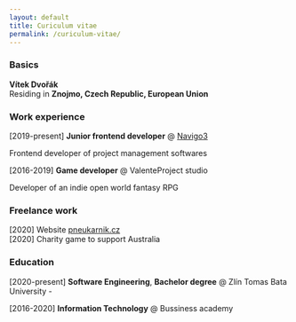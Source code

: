 ```yaml
---
layout: default
title: Curiculum vitae
permalink: /curiculum-vitae/
---
```


### Basics
**Vítek Dvořák**   
Residing in **Znojmo, Czech Republic, European Union**

### Work experience

[2019-present] **Junior frontend developer** @ [Navigo3](https://navigo3.com)

Frontend developer of project management softwares   

[2016-2019] **Game developer** @ ValenteProject studio   

 Developer of an indie open world fantasy RPG   

### Freelance work
[2020] Website [pneukarnik.cz](https://pneukarnik.cz)   
[2020] Charity game to support Australia   

### Education   

[2020-present] **Software Engineering**, **Bachelor degree** @ Zlín Tomas Bata University - 

[2016-2020] **Information Technology** @ Bussiness academy
